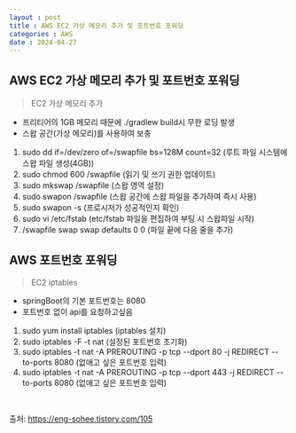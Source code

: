 ```yaml
---
layout : post
title : AWS EC2 가상 메모리 추가 및 포트번호 포워딩
categories : AWS
date : 2024-04-27
---
```


## AWS EC2 가상 메모리 추가 및 포트번호 포워딩

> EC2 가상 메모리 추가

- 프리티어의 1GB 메모리 때문에 ./gradlew build시 무한 로딩 발생
- 스왑 공간(가상 메모리)를 사용하여 보충

1. sudo dd if=/dev/zero of=/swapfile bs=128M count=32 (루트 파일 시스템에 스왑 파일 생성(4GB))
2. sudo chmod 600 /swapfile (읽기 및 쓰기 권한 업데이트)
3. sudo mkswap /swapfile (스왑 영역 설정)
4. sudo swapon /swapfile (스왑 공간에 스왑 파일을 추가하여 즉시 사용)
5. sudo swapon -s (프로시저가 성공적인지 확인)
6. sudo vi /etc/fstab (etc/fstab 파일을 편집하여 부팅 시 스왑파일 시작)
7. /swapfile swap swap defaults 0 0 (파일 끝에 다음 줄을 추가)

## AWS 포트번호 포워딩

> EC2 iptables

- springBoot의 기본 포트번호는 8080
- 포트번호 없이 api를 요청하고싶음

1. sudo yum install iptables (iptables 설치)
2. sudo iptables -F -t nat (설정된 포트번호 초기화)
3. sudo iptables -t nat -A PREROUTING -p tcp --dport 80 -j REDIRECT --to-ports 8080 (없애고 싶은 포트번호 입력)
3. sudo iptables -t nat -A PREROUTING -p tcp --dport 443 -j REDIRECT --to-ports 8080 (없애고 싶은 포트번호 입력)

<br>

출처: https://eng-sohee.tistory.com/105
